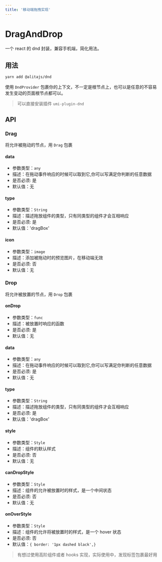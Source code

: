 ```yaml
---
title: '移动端拖拽实现'
---
```


# DragAndDrop

一个 react 的 dnd 封装，兼容手机端，简化用法。

## 用法

```bash
yarn add @alitajs/dnd
```

使用 `DndProvider` 包裹你的上下文，不一定是根节点上，也可以是任意的不容易发生变动的页面根节点都可以。

> 可以直接安装插件 `umi-plugin-dnd`

## API

### Drag

将允许被拖动的节点，用 `Drag` 包裹

#### data

- 参数类型：`any`
- 描述：在拖动事件响应的时候可以取到它,你可以写满足你判断的任意数据
- 是否必须: 是
- 默认值：无

#### type

- 参数类型：`String`
- 描述：描述拖放组件的类型，只有同类型的组件才会互相响应
- 是否必须: 是
- 默认值：'dragBox'

#### icon

- 参数类型：`image`
- 描述：添加被拖动时的预览图片，在移动端无效
- 是否必须: 否
- 默认值：无

### Drop

将允许被放置的节点，用 `Drop` 包裹

#### onDrop

- 参数类型：`func`
- 描述：被放置时响应的函数
- 是否必须: 是
- 默认值：无

#### data

- 参数类型：`any`
- 描述：在拖动事件响应的时候可以取到它,你可以写满足你判断的任意数据
- 是否必须: 是
- 默认值：无

#### type

- 参数类型：`String`
- 描述：描述拖放组件的类型，只有同类型的组件才会互相响应
- 是否必须: 是
- 默认值：'dragBox'

#### style

- 参数类型：`Style`
- 描述：组件的默认样式
- 是否必须: 否
- 默认值：无

#### canDropStyle

- 参数类型：`Style`
- 描述：组件的允许被放置时的样式，是一个中间状态
- 是否必须: 否
- 默认值：无

#### onOverStyle

- 参数类型：`Style`
- 描述：组件的允许将被放置时的样式，是一个 hover 状态
- 是否必须: 否
- 默认值：`{ border: '1px dashed black',}`

> 有想过使用高阶组件或者 hooks 实现，实际使用中，发现标签包裹最好用
